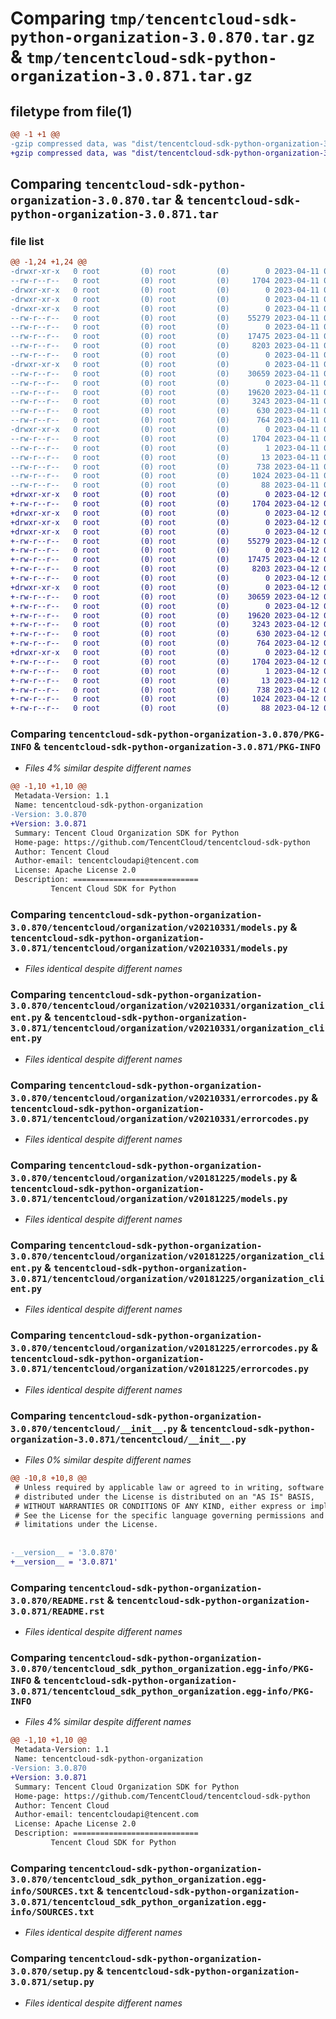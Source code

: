 # Comparing `tmp/tencentcloud-sdk-python-organization-3.0.870.tar.gz` & `tmp/tencentcloud-sdk-python-organization-3.0.871.tar.gz`

## filetype from file(1)

```diff
@@ -1 +1 @@
-gzip compressed data, was "dist/tencentcloud-sdk-python-organization-3.0.870.tar", last modified: Tue Apr 11 03:47:29 2023, max compression
+gzip compressed data, was "dist/tencentcloud-sdk-python-organization-3.0.871.tar", last modified: Wed Apr 12 00:37:45 2023, max compression
```

## Comparing `tencentcloud-sdk-python-organization-3.0.870.tar` & `tencentcloud-sdk-python-organization-3.0.871.tar`

### file list

```diff
@@ -1,24 +1,24 @@
-drwxr-xr-x   0 root         (0) root         (0)        0 2023-04-11 03:47:29.000000 tencentcloud-sdk-python-organization-3.0.870/
--rw-r--r--   0 root         (0) root         (0)     1704 2023-04-11 03:47:29.000000 tencentcloud-sdk-python-organization-3.0.870/PKG-INFO
-drwxr-xr-x   0 root         (0) root         (0)        0 2023-04-11 03:47:29.000000 tencentcloud-sdk-python-organization-3.0.870/tencentcloud/
-drwxr-xr-x   0 root         (0) root         (0)        0 2023-04-11 03:47:29.000000 tencentcloud-sdk-python-organization-3.0.870/tencentcloud/organization/
-drwxr-xr-x   0 root         (0) root         (0)        0 2023-04-11 03:47:29.000000 tencentcloud-sdk-python-organization-3.0.870/tencentcloud/organization/v20210331/
--rw-r--r--   0 root         (0) root         (0)    55279 2023-04-11 03:47:28.000000 tencentcloud-sdk-python-organization-3.0.870/tencentcloud/organization/v20210331/models.py
--rw-r--r--   0 root         (0) root         (0)        0 2023-04-11 03:47:28.000000 tencentcloud-sdk-python-organization-3.0.870/tencentcloud/organization/v20210331/__init__.py
--rw-r--r--   0 root         (0) root         (0)    17475 2023-04-11 03:47:28.000000 tencentcloud-sdk-python-organization-3.0.870/tencentcloud/organization/v20210331/organization_client.py
--rw-r--r--   0 root         (0) root         (0)     8203 2023-04-11 03:47:28.000000 tencentcloud-sdk-python-organization-3.0.870/tencentcloud/organization/v20210331/errorcodes.py
--rw-r--r--   0 root         (0) root         (0)        0 2023-04-11 03:47:28.000000 tencentcloud-sdk-python-organization-3.0.870/tencentcloud/organization/__init__.py
-drwxr-xr-x   0 root         (0) root         (0)        0 2023-04-11 03:47:29.000000 tencentcloud-sdk-python-organization-3.0.870/tencentcloud/organization/v20181225/
--rw-r--r--   0 root         (0) root         (0)    30659 2023-04-11 03:47:28.000000 tencentcloud-sdk-python-organization-3.0.870/tencentcloud/organization/v20181225/models.py
--rw-r--r--   0 root         (0) root         (0)        0 2023-04-11 03:47:28.000000 tencentcloud-sdk-python-organization-3.0.870/tencentcloud/organization/v20181225/__init__.py
--rw-r--r--   0 root         (0) root         (0)    19620 2023-04-11 03:47:28.000000 tencentcloud-sdk-python-organization-3.0.870/tencentcloud/organization/v20181225/organization_client.py
--rw-r--r--   0 root         (0) root         (0)     3243 2023-04-11 03:47:28.000000 tencentcloud-sdk-python-organization-3.0.870/tencentcloud/organization/v20181225/errorcodes.py
--rw-r--r--   0 root         (0) root         (0)      630 2023-04-11 03:47:28.000000 tencentcloud-sdk-python-organization-3.0.870/tencentcloud/__init__.py
--rw-r--r--   0 root         (0) root         (0)      764 2023-04-11 03:47:28.000000 tencentcloud-sdk-python-organization-3.0.870/README.rst
-drwxr-xr-x   0 root         (0) root         (0)        0 2023-04-11 03:47:29.000000 tencentcloud-sdk-python-organization-3.0.870/tencentcloud_sdk_python_organization.egg-info/
--rw-r--r--   0 root         (0) root         (0)     1704 2023-04-11 03:47:29.000000 tencentcloud-sdk-python-organization-3.0.870/tencentcloud_sdk_python_organization.egg-info/PKG-INFO
--rw-r--r--   0 root         (0) root         (0)        1 2023-04-11 03:47:29.000000 tencentcloud-sdk-python-organization-3.0.870/tencentcloud_sdk_python_organization.egg-info/dependency_links.txt
--rw-r--r--   0 root         (0) root         (0)       13 2023-04-11 03:47:29.000000 tencentcloud-sdk-python-organization-3.0.870/tencentcloud_sdk_python_organization.egg-info/top_level.txt
--rw-r--r--   0 root         (0) root         (0)      738 2023-04-11 03:47:29.000000 tencentcloud-sdk-python-organization-3.0.870/tencentcloud_sdk_python_organization.egg-info/SOURCES.txt
--rw-r--r--   0 root         (0) root         (0)     1024 2023-04-11 03:47:28.000000 tencentcloud-sdk-python-organization-3.0.870/setup.py
--rw-r--r--   0 root         (0) root         (0)       88 2023-04-11 03:47:29.000000 tencentcloud-sdk-python-organization-3.0.870/setup.cfg
+drwxr-xr-x   0 root         (0) root         (0)        0 2023-04-12 00:37:45.000000 tencentcloud-sdk-python-organization-3.0.871/
+-rw-r--r--   0 root         (0) root         (0)     1704 2023-04-12 00:37:45.000000 tencentcloud-sdk-python-organization-3.0.871/PKG-INFO
+drwxr-xr-x   0 root         (0) root         (0)        0 2023-04-12 00:37:45.000000 tencentcloud-sdk-python-organization-3.0.871/tencentcloud/
+drwxr-xr-x   0 root         (0) root         (0)        0 2023-04-12 00:37:45.000000 tencentcloud-sdk-python-organization-3.0.871/tencentcloud/organization/
+drwxr-xr-x   0 root         (0) root         (0)        0 2023-04-12 00:37:45.000000 tencentcloud-sdk-python-organization-3.0.871/tencentcloud/organization/v20210331/
+-rw-r--r--   0 root         (0) root         (0)    55279 2023-04-12 00:37:44.000000 tencentcloud-sdk-python-organization-3.0.871/tencentcloud/organization/v20210331/models.py
+-rw-r--r--   0 root         (0) root         (0)        0 2023-04-12 00:37:44.000000 tencentcloud-sdk-python-organization-3.0.871/tencentcloud/organization/v20210331/__init__.py
+-rw-r--r--   0 root         (0) root         (0)    17475 2023-04-12 00:37:44.000000 tencentcloud-sdk-python-organization-3.0.871/tencentcloud/organization/v20210331/organization_client.py
+-rw-r--r--   0 root         (0) root         (0)     8203 2023-04-12 00:37:44.000000 tencentcloud-sdk-python-organization-3.0.871/tencentcloud/organization/v20210331/errorcodes.py
+-rw-r--r--   0 root         (0) root         (0)        0 2023-04-12 00:37:45.000000 tencentcloud-sdk-python-organization-3.0.871/tencentcloud/organization/__init__.py
+drwxr-xr-x   0 root         (0) root         (0)        0 2023-04-12 00:37:45.000000 tencentcloud-sdk-python-organization-3.0.871/tencentcloud/organization/v20181225/
+-rw-r--r--   0 root         (0) root         (0)    30659 2023-04-12 00:37:45.000000 tencentcloud-sdk-python-organization-3.0.871/tencentcloud/organization/v20181225/models.py
+-rw-r--r--   0 root         (0) root         (0)        0 2023-04-12 00:37:45.000000 tencentcloud-sdk-python-organization-3.0.871/tencentcloud/organization/v20181225/__init__.py
+-rw-r--r--   0 root         (0) root         (0)    19620 2023-04-12 00:37:45.000000 tencentcloud-sdk-python-organization-3.0.871/tencentcloud/organization/v20181225/organization_client.py
+-rw-r--r--   0 root         (0) root         (0)     3243 2023-04-12 00:37:45.000000 tencentcloud-sdk-python-organization-3.0.871/tencentcloud/organization/v20181225/errorcodes.py
+-rw-r--r--   0 root         (0) root         (0)      630 2023-04-12 00:37:44.000000 tencentcloud-sdk-python-organization-3.0.871/tencentcloud/__init__.py
+-rw-r--r--   0 root         (0) root         (0)      764 2023-04-12 00:37:44.000000 tencentcloud-sdk-python-organization-3.0.871/README.rst
+drwxr-xr-x   0 root         (0) root         (0)        0 2023-04-12 00:37:45.000000 tencentcloud-sdk-python-organization-3.0.871/tencentcloud_sdk_python_organization.egg-info/
+-rw-r--r--   0 root         (0) root         (0)     1704 2023-04-12 00:37:45.000000 tencentcloud-sdk-python-organization-3.0.871/tencentcloud_sdk_python_organization.egg-info/PKG-INFO
+-rw-r--r--   0 root         (0) root         (0)        1 2023-04-12 00:37:45.000000 tencentcloud-sdk-python-organization-3.0.871/tencentcloud_sdk_python_organization.egg-info/dependency_links.txt
+-rw-r--r--   0 root         (0) root         (0)       13 2023-04-12 00:37:45.000000 tencentcloud-sdk-python-organization-3.0.871/tencentcloud_sdk_python_organization.egg-info/top_level.txt
+-rw-r--r--   0 root         (0) root         (0)      738 2023-04-12 00:37:45.000000 tencentcloud-sdk-python-organization-3.0.871/tencentcloud_sdk_python_organization.egg-info/SOURCES.txt
+-rw-r--r--   0 root         (0) root         (0)     1024 2023-04-12 00:37:44.000000 tencentcloud-sdk-python-organization-3.0.871/setup.py
+-rw-r--r--   0 root         (0) root         (0)       88 2023-04-12 00:37:45.000000 tencentcloud-sdk-python-organization-3.0.871/setup.cfg
```

### Comparing `tencentcloud-sdk-python-organization-3.0.870/PKG-INFO` & `tencentcloud-sdk-python-organization-3.0.871/PKG-INFO`

 * *Files 4% similar despite different names*

```diff
@@ -1,10 +1,10 @@
 Metadata-Version: 1.1
 Name: tencentcloud-sdk-python-organization
-Version: 3.0.870
+Version: 3.0.871
 Summary: Tencent Cloud Organization SDK for Python
 Home-page: https://github.com/TencentCloud/tencentcloud-sdk-python
 Author: Tencent Cloud
 Author-email: tencentcloudapi@tencent.com
 License: Apache License 2.0
 Description: ============================
         Tencent Cloud SDK for Python
```

### Comparing `tencentcloud-sdk-python-organization-3.0.870/tencentcloud/organization/v20210331/models.py` & `tencentcloud-sdk-python-organization-3.0.871/tencentcloud/organization/v20210331/models.py`

 * *Files identical despite different names*

### Comparing `tencentcloud-sdk-python-organization-3.0.870/tencentcloud/organization/v20210331/organization_client.py` & `tencentcloud-sdk-python-organization-3.0.871/tencentcloud/organization/v20210331/organization_client.py`

 * *Files identical despite different names*

### Comparing `tencentcloud-sdk-python-organization-3.0.870/tencentcloud/organization/v20210331/errorcodes.py` & `tencentcloud-sdk-python-organization-3.0.871/tencentcloud/organization/v20210331/errorcodes.py`

 * *Files identical despite different names*

### Comparing `tencentcloud-sdk-python-organization-3.0.870/tencentcloud/organization/v20181225/models.py` & `tencentcloud-sdk-python-organization-3.0.871/tencentcloud/organization/v20181225/models.py`

 * *Files identical despite different names*

### Comparing `tencentcloud-sdk-python-organization-3.0.870/tencentcloud/organization/v20181225/organization_client.py` & `tencentcloud-sdk-python-organization-3.0.871/tencentcloud/organization/v20181225/organization_client.py`

 * *Files identical despite different names*

### Comparing `tencentcloud-sdk-python-organization-3.0.870/tencentcloud/organization/v20181225/errorcodes.py` & `tencentcloud-sdk-python-organization-3.0.871/tencentcloud/organization/v20181225/errorcodes.py`

 * *Files identical despite different names*

### Comparing `tencentcloud-sdk-python-organization-3.0.870/tencentcloud/__init__.py` & `tencentcloud-sdk-python-organization-3.0.871/tencentcloud/__init__.py`

 * *Files 0% similar despite different names*

```diff
@@ -10,8 +10,8 @@
 # Unless required by applicable law or agreed to in writing, software
 # distributed under the License is distributed on an "AS IS" BASIS,
 # WITHOUT WARRANTIES OR CONDITIONS OF ANY KIND, either express or implied.
 # See the License for the specific language governing permissions and
 # limitations under the License.
 
 
-__version__ = '3.0.870'
+__version__ = '3.0.871'
```

### Comparing `tencentcloud-sdk-python-organization-3.0.870/README.rst` & `tencentcloud-sdk-python-organization-3.0.871/README.rst`

 * *Files identical despite different names*

### Comparing `tencentcloud-sdk-python-organization-3.0.870/tencentcloud_sdk_python_organization.egg-info/PKG-INFO` & `tencentcloud-sdk-python-organization-3.0.871/tencentcloud_sdk_python_organization.egg-info/PKG-INFO`

 * *Files 4% similar despite different names*

```diff
@@ -1,10 +1,10 @@
 Metadata-Version: 1.1
 Name: tencentcloud-sdk-python-organization
-Version: 3.0.870
+Version: 3.0.871
 Summary: Tencent Cloud Organization SDK for Python
 Home-page: https://github.com/TencentCloud/tencentcloud-sdk-python
 Author: Tencent Cloud
 Author-email: tencentcloudapi@tencent.com
 License: Apache License 2.0
 Description: ============================
         Tencent Cloud SDK for Python
```

### Comparing `tencentcloud-sdk-python-organization-3.0.870/tencentcloud_sdk_python_organization.egg-info/SOURCES.txt` & `tencentcloud-sdk-python-organization-3.0.871/tencentcloud_sdk_python_organization.egg-info/SOURCES.txt`

 * *Files identical despite different names*

### Comparing `tencentcloud-sdk-python-organization-3.0.870/setup.py` & `tencentcloud-sdk-python-organization-3.0.871/setup.py`

 * *Files identical despite different names*

